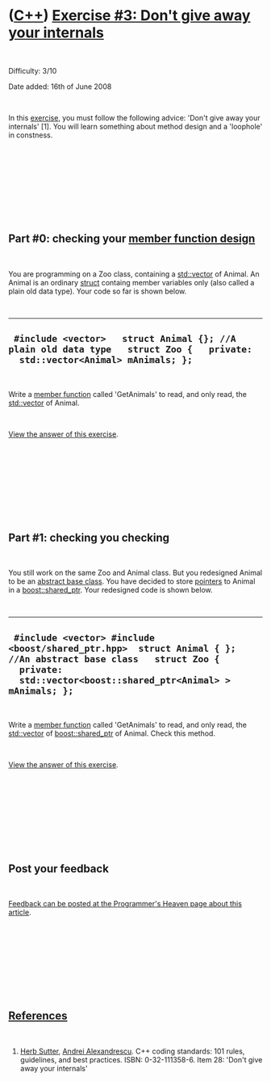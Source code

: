 



 

 

 

 

 

([C++](Cpp.htm)) [Exercise \#3: Don't give away your internals](CppExerciseDontGiveAwayYourInternals.htm)
=========================================================================================================

 

Difficulty: 3/10

Date added: 16th of June 2008

 

In this [exercise](CppExercise.htm), you must follow the following
advice: 'Don't give away your internals' \[1\]. You will learn something
about method design and a 'loophole' in constness.

 

 

 

 

 

Part \#0: checking your [member function design](CppMemberFunctionDesign.htm)
-----------------------------------------------------------------------------

 

You are programming on a Zoo class, containing a
[std::vector](CppVector.htm) of Animal. An Animal is an ordinary
[struct](CppStruct.htm) containg member variables only (also called a
plain old data type). Your code so far is shown below.

 

  -------------------------------------------------------------------------------------------------------------------------------
  ` #include <vector>   struct Animal {}; //A plain old data type   struct Zoo {   private:   std::vector<Animal> mAnimals; };`
  -------------------------------------------------------------------------------------------------------------------------------

 

Write a [member function](CppMemberFunction.htm) called 'GetAnimals' to
read, and only read, the [std::vector](CppVector.htm) of Animal.

 

[View the answer of this
exercise](CppExerciseDontGiveAwayYourInternalsAnswer0.htm).

 

 

 

 

 

Part \#1: checking you checking
-------------------------------

 

You still work on the same Zoo and Animal class. But you redesigned
Animal to be an [abstract base class](CppAbstractBaseClass.htm). You
have decided to store [pointers](CppPointer.htm) to Animal in a
[boost::shared\_ptr](CppShared_ptr.htm). Your redesigned code is shown
below.

 

  ------------------------------------------------------------------------------------------------------------------------------------------------------------------------------------
  ` #include <vector> #include <boost/shared_ptr.hpp>  struct Animal { }; //An abstract base class   struct Zoo {   private:   std::vector<boost::shared_ptr<Animal> > mAnimals; };`
  ------------------------------------------------------------------------------------------------------------------------------------------------------------------------------------

 

Write a [member function](CppMemberFunction.htm) called 'GetAnimals' to
read, and only read, the [std::vector](CppVector.htm) of
[boost::shared\_ptr](CppShared_ptr.htm) of Animal. Check this method.

 

[View the answer of this
exercise](CppExerciseDontGiveAwayYourInternalsAnswer1.htm).

 

 

 

 

 

Post your feedback
------------------

 

[Feedback can be posted at the Programmer's Heaven page about this
article](http://www.programmersheaven.com/article/100053-C%2b%2b+exercise%3a+don%27t+give+away+your+internals/info.aspx).

 

 

 

 

 

[References](CppReferences.htm)
-------------------------------

 

1.  [Herb Sutter](CppHerbSutter.htm), [Andrei
    Alexandrescu](CppAndreiAlexandrescu.htm). C++ coding standards: 101
    rules, guidelines, and best practices. ISBN: 0-32-111358-6. Item 28:
    'Don't give away your internals'

 

 

 

 

 





 



